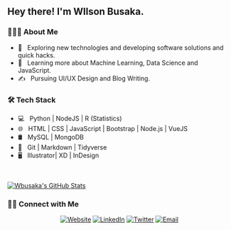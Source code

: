 <h2> Hey there! I'm WIlson Busaka.</h2>

<h3> 👨🏻‍💻 About Me </h3>

- 🤔 &nbsp; Exploring new technologies and developing software solutions and quick hacks.
- 🌱 &nbsp; Learning more about Machine Learning, Data Science and JavaScript.
- ✍️ &nbsp; Pursuing UI/UX Design and Blog Writing.

<h3>🛠 Tech Stack</h3>

- 💻 &nbsp; Python | NodeJS | R (Statistics) 
- 🌐 &nbsp; HTML | CSS | JavaScript | Bootstrap | Node.js | VueJS
- 🛢 &nbsp; MySQL | MongoDB
- 🔧 &nbsp; Git | Markdown | Tidyverse
- 🖥 &nbsp; Illustrator| XD | InDesign

<br/>

[![Wbusaka's GitHub Stats](https://github-readme-stats.vercel.app/api?username=AVS1508&show_icons=true)](https://github.com/wbusaka)

<h3> 🤝🏻 Connect with Me </h3>

<p align="center">
<a href="https://www.wbusaka.github.io/"><img alt="Website" src=""></a>
<a href="https://www.linkedin.com/in/wbusaka/"><img alt="LinkedIn" src="https://img.shields.io/badge/LinkedIn-Aditya%20Vikram%20Singh-blue?style=flat-square&logo=linkedin"></a>
<a href="https://www.twitter.com/wbusaka_/"><img alt="Twitter" src=""></a>
<a href="mailto:wilbusaka@gmail.com"><img alt="Email" src=""></a>
</p>
